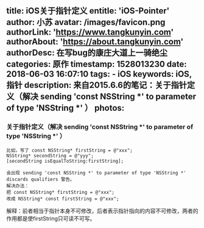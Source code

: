title: iOS关于指针定义
entitle: 'iOS-Pointer'
author: 小苏
avatar: /images/favicon.png
authorLink: 'https://www.tangkunyin.com'
authorAbout: 'https://about.tangkunyin.com'
authorDesc: 在写bug的康庄大道上一骑绝尘
categories: 原作
timestamp: 1528013230
date: 2018-06-03 16:07:10
tags:
    - iOS
keywords: iOS, 指针
description: 来自2015.6.6的笔记：关于指针定义（解决 sending 'const NSString *' to parameter of type 'NSString *' ）
photos:
---


### 关于指针定义（解决 sending 'const NSString *' to parameter of type 'NSString *' ）

```
比如，写了 const NSString* firstString = @"xxx";
NSString* secondString = @"yyy";
[secondString isEqualToString:firstString];

会出现 sending 'const NSString *' to parameter of type 'NSString *' discards qualifiers 警告。
解决办法：
把 const NSString* firstString = @"xxx";
改成 NSString* const firstString = @"xxx";
```

解释：前者相当于指针本身不可修改，后者表示指针指向的内容不可修改，两者的作用都是使firstString只可读不可写。

